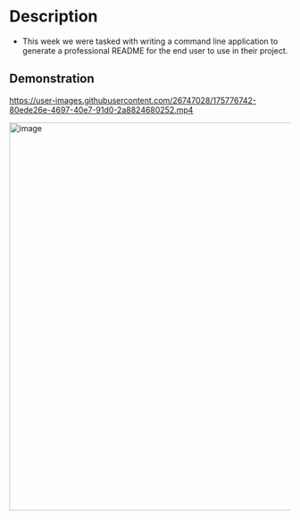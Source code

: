 # Description
* This week we were tasked with writing a command line application to generate a professional README for the end user to use in their project.

## Demonstration


https://user-images.githubusercontent.com/26747028/175776742-80ede26e-4697-40e7-91d0-2a8824680252.mp4

<img width="695" alt="image" src="https://user-images.githubusercontent.com/26747028/175776783-8cd78037-9c37-4552-9d74-ee08e3e61c90.png">


